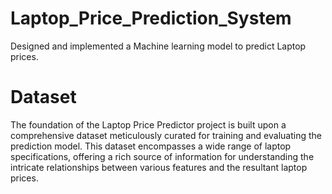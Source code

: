 # Laptop_Price_Prediction_System
Designed and implemented a Machine learning model to predict Laptop prices.

# Dataset
The foundation of the Laptop Price Predictor project is built upon a comprehensive dataset meticulously curated for training and evaluating the prediction model. This dataset encompasses a wide range of laptop specifications, offering a rich source of information for understanding the intricate relationships between various features and the resultant laptop prices.
